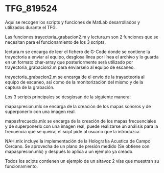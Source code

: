 # TFG_819524
Aquí se recogen los scripts y funciones de MatLab desarrollados y utilizados durante el TFG.

Las funciones trayectoria_grabacion2.m y lectura.m son 2 funciones que se necesitan para el funcionamiento de los 3 scripts.

lectura.m se encarga de leer el fichero de G-Code donde se contiene la trayectoria a enviar al equipo, desglosa línea por línea el archivo y lo guarda en un formato char-array que posteriormente será utilizado por trayectoria_grabacion2.m para enviarselo al equipo de escaneo.

trayectoria_grabacion2.m se encarga de el envio de la trayacteoria al equipo de escaneo, así como de la monitorización del mismo y de la captura de la grabación.

Los 3 scripts principales se desglosan de la siguiente manera:

mapaspresion.mlx se encarga de la creación de los mapas sonoros y de superponerlo con una imagen real.

mapasfrecuecia.mlx se encarga de la creación de los mapas frecuenciales y de superponerlo con una imagen real, puede realizarse un análisis para la frecuencia que se queira, el scipt pide al usuario que la introduzca.

NAH.mlx incluye la implementación de la Holografía Acustica de Campo Cercano. Se aprovecha de un plano de presión medido (Se obtiene con mapaspresion.mlx) y después lo aplica a un ejemplo ya creado.

Todos los scipts contienen un ejemplo de un altavoz 2 vías que muestran su funcionamiento.
